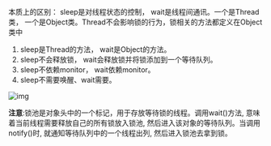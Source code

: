 本质上的区别： sleep是对线程状态的控制， wait是线程间通讯。一个是Thread类， 一个是Object类。Thread不会影响锁的行为，锁相关的方法都定义在Object类中

1. sleep是Thread的方法， wait是Object的方法。
2. sleep不会释放锁， wait会释放锁并将锁添加到一个等待队列。
3. sleep不依赖monitor， wait依赖monitor。
4. sleep不需要唤醒、wait需要。


![img](https://img-blog.csdn.net/20150309140927553)

**注意**:锁池是对象头中的一个标记，用于存放等待锁的线程。调用wait()方法, 意味着当前线程需要释放自己的所有锁放入锁池, 然后进入该对象的等待队列。当调用notify()时, 就通知等待队列中的一个线程出列, 然后进入锁池去拿到锁。